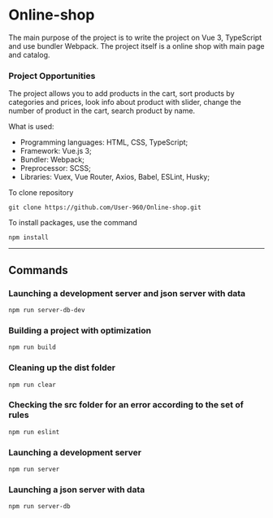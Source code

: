 # Online-shop

The main purpose of the project is to write the project on Vue 3, TypeScript and use bundler Webpack. The project itself is a online shop with main page and catalog.

### Project Opportunities

The project allows you to add products in the cart, sort products by categories and prices, look info about product with slider, change the number of product in the cart, search product by name.

What is used:

- Programming languages: HTML, CSS, TypeScript;
- Framework: Vue.js 3;
- Bundler: Webpack;
- Preprocessor: SCSS;
- Libraries: Vuex, Vue Router, Axios, Babel, ESLint, Husky;

To clone repository

```shell
git clone https://github.com/User-960/Online-shop.git
```

To install packages, use the command

```shell
npm install
```

---

## Commands

### Launching a development server and json server with data

```shell
npm run server-db-dev
```

### Building a project with optimization

```shell
npm run build
```

### Cleaning up the dist folder

```shell
npm run clear
```

### Checking the src folder for an error according to the set of rules

```shell
npm run eslint
```

### Launching a development server

```shell
npm run server
```

### Launching a json server with data

```shell
npm run server-db
```
